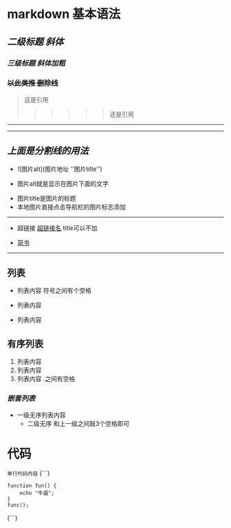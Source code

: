 # **markdown 基本语法**
## *二级标题 斜体*
### ***三级标题 斜体加粗***
### ~~以此类推 删除线~~

>这是引用
>>>>>>还是引用

---
-----
## *上面是分割线的用法*

+ ![图片alt](图片地址 ''图片title'')
- 图片alt就是显示在图片下面的文字
* 图片title是图片的标题
* 本地图片直接点击导航栏的图片标志添加

***
+ 超链接
[超链接名](超链接地址 "超链接title") title可以不加

+ [简书](http://jianshu.com "简书的Title")

---
## **列表**
- 列表内容 符号之间有个空格
+ 列表内容
* 列表内容

## **有序列表**
1. 列表内容
2. 列表内容
3. 列表内容 .之间有空格

### *嵌套列表*
+ 一级无序列表内容
   * 二级无序 和上一级之间敲3个空格即可
   
# **代码**
`单行代码内容`
(```)

    function fun() {
        echo "牛逼";
    }
    func();

(```)




